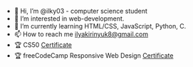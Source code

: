 - 👋 Hi, I’m @ilky03 - computer science student
- 👀 I’m interested in web-development.
- 🌱 I’m currently learning HTML/CSS, JavaScript, Python, C.
- 📫 How to reach me ilyakirinyuk8@gmail.com
- 🏆 CS50 [Certificate](https://cs50.harvard.edu/certificates/3117ca9c-54d0-49db-873c-fc671696932c)
- 🏆 freeCodeCamp Responsive Web Design [Certificate](https://freecodecamp.org/certification/ilky03/responsive-web-design)
